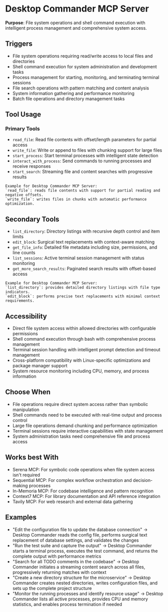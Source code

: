 # Desktop Commander MCP Server

**Purpose**: File system operations and shell command execution with intelligent process management and comprehensive system access.

## Triggers
- File system operations requiring read/write access to local files and directories
- Shell command execution for system administration and development tasks
- Process management for starting, monitoring, and terminating terminal sessions
- File search operations with pattern matching and content analysis
- System information gathering and performance monitoring
- Batch file operations and directory management tasks

## Tool Usage

### Primary Tools
- `read_file`: Read file contents with offset/length parameters for partial access
- `write_file`: Write or append to files with chunking support for large files
- `start_process`: Start terminal processes with intelligent state detection
- `interact_with_process`: Send commands to running processes and receive responses
- `start_search`: Streaming file and content searches with progressive results

```
Example for Desktop Commander MCP Server:
`read_file`: reads file contents with support for partial reading and negative offsets.
`write_file`: writes files in chunks with automatic performance optimization.
```

## Secondary Tools
- `list_directory`: Directory listings with recursive depth control and item limits
- `edit_block`: Surgical text replacements with context-aware matching
- `get_file_info`: Detailed file metadata including size, permissions, and line counts
- `list_sessions`: Active terminal session management with status monitoring
- `get_more_search_results`: Paginated search results with offset-based access

```
Example for Desktop Commander MCP Server:
`list_directory`: provides detailed directory listings with file type indicators.
`edit_block`: performs precise text replacements with minimal context requirements.
```

## Accessibility
- Direct file system access within allowed directories with configurable permissions
- Shell command execution through bash with comprehensive process management
- Terminal session handling with intelligent prompt detection and timeout management
- Cross-platform compatibility with Linux-specific optimizations and package manager support
- System resource monitoring including CPU, memory, and process information

## Choose When
- File operations require direct system access rather than symbolic manipulation
- Shell commands need to be executed with real-time output and process control
- Large file operations demand chunking and performance optimization
- Terminal sessions require interactive capabilities with state management
- System administration tasks need comprehensive file and process access

## Works best With
- Serena MCP: For symbolic code operations when file system access isn't required
- Sequential MCP: For complex workflow orchestration and decision-making processes
- In-Memoria MCP: For codebase intelligence and pattern recognition
- Context7 MCP: For library documentation and API reference integration
- Tavily MCP: For web research and external data gathering

## Examples
- "Edit the configuration file to update the database connection" → Desktop Commander reads the config file, performs surgical text replacement of database settings, and validates the changes
- "Run the test suite and capture the output" → Desktop Commander starts a terminal process, executes the test command, and returns the complete output with performance metrics
- "Search for all TODO comments in the codebase" → Desktop Commander initiates a streaming content search across all files, progressively returning matches with context
- "Create a new directory structure for the microservice" → Desktop Commander creates nested directories, writes configuration files, and sets up the complete project structure
- "Monitor the running processes and identify resource usage" → Desktop Commander lists all active processes, provides CPU and memory statistics, and enables process termination if needed